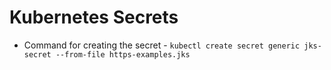 # Kubernetes Secrets
 - Command for creating the secret - `kubectl create secret generic jks-secret --from-file https-examples.jks`
